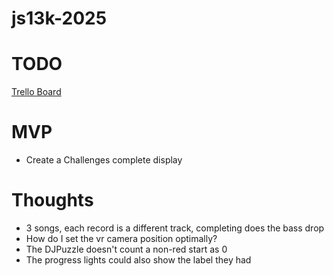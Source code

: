 # js13k-2025

# TODO

[Trello Board](https://trello.com/b/KACSqlyF/js13k2025-black-cat)

# MVP

- Create a Challenges complete display

# Thoughts

- 3 songs, each record is a different track, completing does the bass drop
- How do I set the vr camera position optimally?
- The DJPuzzle doesn't count a non-red start as 0
- The progress lights could also show the label they had
